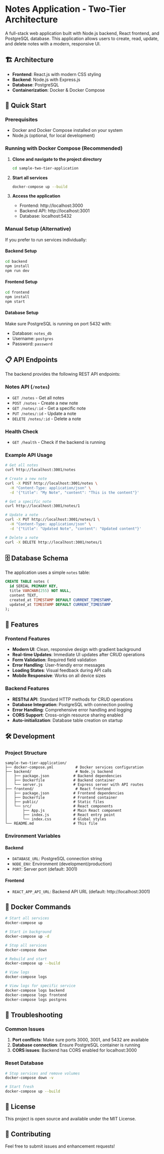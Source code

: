 # Notes Application - Two-Tier Architecture

A full-stack web application built with Node.js backend, React frontend, and PostgreSQL database. This application allows users to create, read, update, and delete notes with a modern, responsive UI.

## 🏗️ Architecture

- **Frontend**: React.js with modern CSS styling
- **Backend**: Node.js with Express.js
- **Database**: PostgreSQL
- **Containerization**: Docker & Docker Compose

## 🚀 Quick Start

### Prerequisites

- Docker and Docker Compose installed on your system
- Node.js (optional, for local development)

### Running with Docker Compose (Recommended)

1. **Clone and navigate to the project directory**
   ```bash
   cd sample-two-tier-application
   ```

2. **Start all services**
   ```bash
   docker-compose up --build
   ```

3. **Access the application**
   - Frontend: http://localhost:3000
   - Backend API: http://localhost:3001
   - Database: localhost:5432

### Manual Setup (Alternative)

If you prefer to run services individually:

#### Backend Setup
```bash
cd backend
npm install
npm run dev
```

#### Frontend Setup
```bash
cd frontend
npm install
npm start
```

#### Database Setup
Make sure PostgreSQL is running on port 5432 with:
- Database: `notes_db`
- Username: `postgres`
- Password: `password`

## 📋 API Endpoints

The backend provides the following REST API endpoints:

### Notes API (`/notes`)

- `GET /notes` - Get all notes
- `POST /notes` - Create a new note
- `GET /notes/:id` - Get a specific note
- `PUT /notes/:id` - Update a note
- `DELETE /notes/:id` - Delete a note

### Health Check
- `GET /health` - Check if the backend is running

### Example API Usage

```bash
# Get all notes
curl http://localhost:3001/notes

# Create a new note
curl -X POST http://localhost:3001/notes \
  -H "Content-Type: application/json" \
  -d '{"title": "My Note", "content": "This is the content"}'

# Get a specific note
curl http://localhost:3001/notes/1

# Update a note
curl -X PUT http://localhost:3001/notes/1 \
  -H "Content-Type: application/json" \
  -d '{"title": "Updated Note", "content": "Updated content"}'

# Delete a note
curl -X DELETE http://localhost:3001/notes/1
```

## 🗄️ Database Schema

The application uses a simple `notes` table:

```sql
CREATE TABLE notes (
  id SERIAL PRIMARY KEY,
  title VARCHAR(255) NOT NULL,
  content TEXT,
  created_at TIMESTAMP DEFAULT CURRENT_TIMESTAMP,
  updated_at TIMESTAMP DEFAULT CURRENT_TIMESTAMP
);
```

## 🎨 Features

### Frontend Features
- **Modern UI**: Clean, responsive design with gradient background
- **Real-time Updates**: Immediate UI updates after CRUD operations
- **Form Validation**: Required field validation
- **Error Handling**: User-friendly error messages
- **Loading States**: Visual feedback during API calls
- **Mobile Responsive**: Works on all device sizes

### Backend Features
- **RESTful API**: Standard HTTP methods for CRUD operations
- **Database Integration**: PostgreSQL with connection pooling
- **Error Handling**: Comprehensive error handling and logging
- **CORS Support**: Cross-origin resource sharing enabled
- **Auto-initialization**: Database table creation on startup

## 🛠️ Development

### Project Structure
```
sample-two-tier-application/
├── docker-compose.yml          # Docker services configuration
├── backend/                    # Node.js backend
│   ├── package.json           # Backend dependencies
│   ├── Dockerfile             # Backend container
│   └── server.js              # Express server with API routes
├── frontend/                   # React frontend
│   ├── package.json           # Frontend dependencies
│   ├── Dockerfile             # Frontend container
│   ├── public/                # Static files
│   └── src/                   # React components
│       ├── App.js             # Main React component
│       ├── index.js           # React entry point
│       └── index.css          # Global styles
└── README.md                  # This file
```

### Environment Variables

#### Backend
- `DATABASE_URL`: PostgreSQL connection string
- `NODE_ENV`: Environment (development/production)
- `PORT`: Server port (default: 3001)

#### Frontend
- `REACT_APP_API_URL`: Backend API URL (default: http://localhost:3001)

## 🐳 Docker Commands

```bash
# Start all services
docker-compose up

# Start in background
docker-compose up -d

# Stop all services
docker-compose down

# Rebuild and start
docker-compose up --build

# View logs
docker-compose logs

# View logs for specific service
docker-compose logs backend
docker-compose logs frontend
docker-compose logs postgres
```

## 🔧 Troubleshooting

### Common Issues

1. **Port conflicts**: Make sure ports 3000, 3001, and 5432 are available
2. **Database connection**: Ensure PostgreSQL container is running
3. **CORS issues**: Backend has CORS enabled for localhost:3000

### Reset Database
```bash
# Stop services and remove volumes
docker-compose down -v

# Start fresh
docker-compose up --build
```

## 📝 License

This project is open source and available under the MIT License.

## 🤝 Contributing

Feel free to submit issues and enhancement requests!
